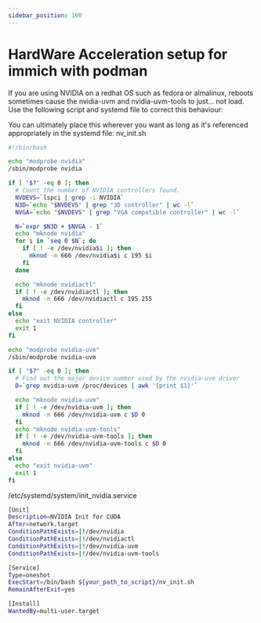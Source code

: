 ```yaml
---
sidebar_position: 100
---
```


# HardWare Acceleration setup for immich with podman

If you are using NVIDIA on a redhat OS such as fedora or almalinux, reboots sometimes cause the nvidia-uvm and nvidia-uvm-tools to just... not load. Use the following script and systemd file to correct this behaviour:

You can ultimately place this wherever you want as long as it's referenced appropriately in the systemd file:
nv_init.sh
```bash
#!/bin/bash

echo "modprobe nvidia"
/sbin/modprobe nvidia

if [ "$?" -eq 0 ]; then
  # Count the number of NVIDIA controllers found.
  NVDEVS=`lspci | grep -i NVIDIA`
  N3D=`echo "$NVDEVS" | grep "3D controller" | wc -l`
  NVGA=`echo "$NVDEVS" | grep "VGA compatible controller" | wc -l`

  N=`expr $N3D + $NVGA - 1`
  echo "mknode nvidia"
  for i in `seq 0 $N`; do
    if [ ! -e /dev/nvidia$i ]; then
      mknod -m 666 /dev/nvidia$i c 195 $i
    fi
  done

  echo "mknode nvidiactl"
  if [ ! -e /dev/nvidiactl ]; then
    mknod -m 666 /dev/nvidiactl c 195 255
  fi
else
  echo "exit NVIDIA controller"
  exit 1
fi

echo "modprobe nvidia-uvm"
/sbin/modprobe nvidia-uvm

if [ "$?" -eq 0 ]; then
  # Find out the major device number used by the nvidia-uvm driver
  D=`grep nvidia-uvm /proc/devices | awk '{print $1}'`

  echo "mknode nvidia-uvm"
  if [ ! -e /dev/nvidia-uvm ]; then
    mknod -m 666 /dev/nvidia-uvm c $D 0
  fi
  echo "mknode nvidia-uvm-tools"
  if [ ! -e /dev/nvidia-uvm-tools ]; then
    mknod -m 666 /dev/nvidia-uvm-tools c $D 0
  fi
else
  echo "exit nvidia-uvm"
  exit 1
fi
```

/etc/systemd/system/init_nvidia.service
```bash
[Unit]
Description=NVIDIA Init for CUDA
After=network.target
ConditionPathExists=|!/dev/nvidia
ConditionPathExists=|!/dev/nvidiactl
ConditionPathExists=|!/dev/nvidia-uvm
ConditionPathExists=|!/dev/nvidia-uvm-tools

[Service]
Type=oneshot
ExecStart=/bin/bash ${your_path_to_script}/nv_init.sh
RemainAfterExit=yes

[Install]
WantedBy=multi-user.target
```
